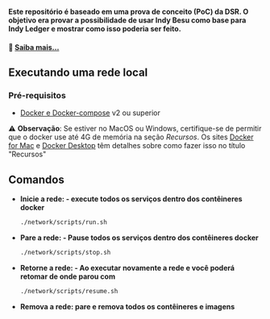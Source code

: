 
**Este repositório é baseado em uma prova de conceito (PoC) da DSR. O objetivo era provar a possibilidade de usar Indy Besu como base para Indy Ledger e mostrar como isso poderia ser feito.**


#### 🔎 [Saiba mais...](https://github.com/DSRCorporation/indy-node)

## Executando uma rede local


### Pré-requisitos

- [Docker e Docker-compose](https://docs.docker.com/compose/install/) v2 ou superior

>
⚠️ **Observação**: Se estiver no MacOS ou Windows, certifique-se de permitir que o docker use até 4G de memória na seção _Recursos_. Os sites [Docker for Mac](https://docs.docker.com/docker-for-mac/) e [Docker Desktop](https://docs.docker.com/docker-for-windows/) têm detalhes sobre como fazer isso no título "Recursos"

## Comandos

* **Inicie a rede: - execute todos os serviços dentro dos contêineres docker**
    ```bash
    ./network/scripts/run.sh
    ```

* **Pare a rede: - Pause todos os serviços dentro dos contêineres docker**
    ```bash
    ./network/scripts/stop.sh
    ```

* **Retorne a rede: - Ao executar novamente  a rede e você poderá retomar de onde parou com**
    ```bash
    ./network/scripts/resume.sh
    ```

* **Remova a rede: pare e remova todos os contêineres e imagens**
